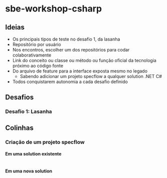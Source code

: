 # sbe-workshop-csharp

## Ideias

* Os principais tipos de teste no desafio 1, da lasanha
* Repositório por usuário
* Nos encontros, escolher um dos repositórios para codar colaborativamente
* Link do conceito ou classe ou método ou função oficial da tecnologia próximo ao código fonte
* Do arquivo de feature para a interface exposta mesmo no legado
  * Sabendo adicionar um projeto specflow a qualquer solution .NET C#
* Todos conquistarem autonomia a cada desafio definido

## Desafios

### Desafio 1: Lasanha

## Colinhas

### Criação de um projeto specflow

#### Em uma solution existente

```bash
```

#### Em uma nova solution

```bash
```
